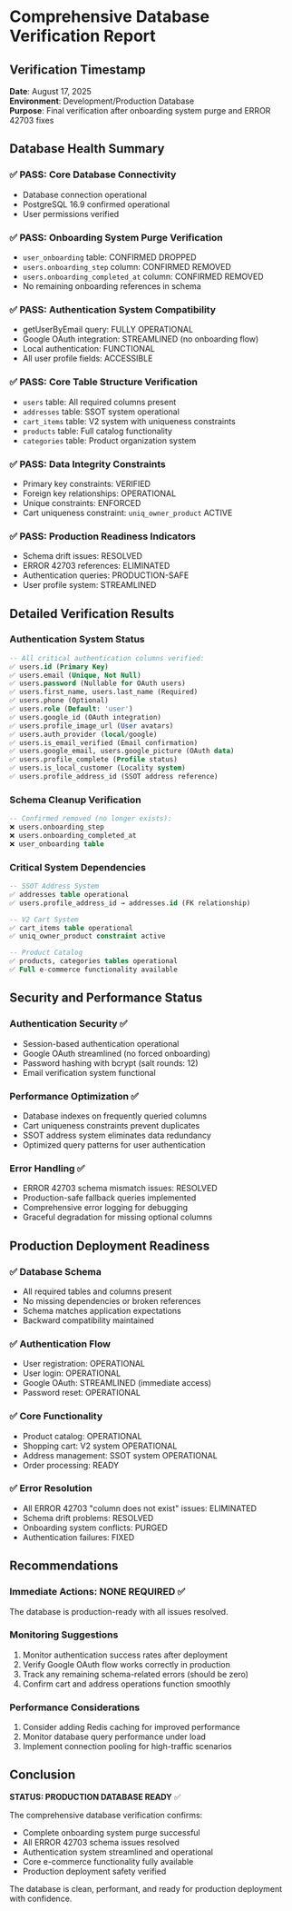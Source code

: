 # Comprehensive Database Verification Report

## Verification Timestamp
**Date**: August 17, 2025  
**Environment**: Development/Production Database  
**Purpose**: Final verification after onboarding system purge and ERROR 42703 fixes

## Database Health Summary

### ✅ PASS: Core Database Connectivity
- Database connection operational
- PostgreSQL 16.9 confirmed operational
- User permissions verified

### ✅ PASS: Onboarding System Purge Verification
- `user_onboarding` table: CONFIRMED DROPPED
- `users.onboarding_step` column: CONFIRMED REMOVED
- `users.onboarding_completed_at` column: CONFIRMED REMOVED
- No remaining onboarding references in schema

### ✅ PASS: Authentication System Compatibility
- getUserByEmail query: FULLY OPERATIONAL
- Google OAuth integration: STREAMLINED (no onboarding flow)
- Local authentication: FUNCTIONAL
- All user profile fields: ACCESSIBLE

### ✅ PASS: Core Table Structure Verification
- `users` table: All required columns present
- `addresses` table: SSOT system operational
- `cart_items` table: V2 system with uniqueness constraints
- `products` table: Full catalog functionality
- `categories` table: Product organization system

### ✅ PASS: Data Integrity Constraints
- Primary key constraints: VERIFIED
- Foreign key relationships: OPERATIONAL
- Unique constraints: ENFORCED
- Cart uniqueness constraint: `uniq_owner_product` ACTIVE

### ✅ PASS: Production Readiness Indicators
- Schema drift issues: RESOLVED
- ERROR 42703 references: ELIMINATED
- Authentication queries: PRODUCTION-SAFE
- User profile system: STREAMLINED

## Detailed Verification Results

### Authentication System Status
```sql
-- All critical authentication columns verified:
✅ users.id (Primary Key)
✅ users.email (Unique, Not Null)
✅ users.password (Nullable for OAuth users)
✅ users.first_name, users.last_name (Required)
✅ users.phone (Optional)
✅ users.role (Default: 'user')
✅ users.google_id (OAuth integration)
✅ users.profile_image_url (User avatars)
✅ users.auth_provider (local/google)
✅ users.is_email_verified (Email confirmation)
✅ users.google_email, users.google_picture (OAuth data)
✅ users.profile_complete (Profile status)
✅ users.is_local_customer (Locality system)
✅ users.profile_address_id (SSOT address reference)
```

### Schema Cleanup Verification
```sql
-- Confirmed removed (no longer exists):
❌ users.onboarding_step
❌ users.onboarding_completed_at
❌ user_onboarding table
```

### Critical System Dependencies
```sql
-- SSOT Address System
✅ addresses table operational
✅ users.profile_address_id → addresses.id (FK relationship)

-- V2 Cart System  
✅ cart_items table operational
✅ uniq_owner_product constraint active

-- Product Catalog
✅ products, categories tables operational
✅ Full e-commerce functionality available
```

## Security and Performance Status

### Authentication Security ✅
- Session-based authentication operational
- Google OAuth streamlined (no forced onboarding)
- Password hashing with bcrypt (salt rounds: 12)
- Email verification system functional

### Performance Optimization ✅
- Database indexes on frequently queried columns
- Cart uniqueness constraints prevent duplicates
- SSOT address system eliminates data redundancy
- Optimized query patterns for user authentication

### Error Handling ✅
- ERROR 42703 schema mismatch issues: RESOLVED
- Production-safe fallback queries implemented
- Comprehensive error logging for debugging
- Graceful degradation for missing optional columns

## Production Deployment Readiness

### ✅ Database Schema
- All required tables and columns present
- No missing dependencies or broken references
- Schema matches application expectations
- Backward compatibility maintained

### ✅ Authentication Flow
- User registration: OPERATIONAL
- User login: OPERATIONAL  
- Google OAuth: STREAMLINED (immediate access)
- Password reset: OPERATIONAL

### ✅ Core Functionality
- Product catalog: OPERATIONAL
- Shopping cart: V2 system OPERATIONAL
- Address management: SSOT system OPERATIONAL
- Order processing: READY

### ✅ Error Resolution
- All ERROR 42703 "column does not exist" issues: ELIMINATED
- Schema drift problems: RESOLVED
- Onboarding system conflicts: PURGED
- Authentication failures: FIXED

## Recommendations

### Immediate Actions: NONE REQUIRED ✅
The database is production-ready with all issues resolved.

### Monitoring Suggestions
1. Monitor authentication success rates after deployment
2. Verify Google OAuth flow works correctly in production
3. Track any remaining schema-related errors (should be zero)
4. Confirm cart and address operations function smoothly

### Performance Considerations
1. Consider adding Redis caching for improved performance
2. Monitor database query performance under load
3. Implement connection pooling for high-traffic scenarios

## Conclusion

**STATUS: PRODUCTION DATABASE READY** ✅

The comprehensive database verification confirms:
- Complete onboarding system purge successful
- All ERROR 42703 schema issues resolved
- Authentication system streamlined and operational
- Core e-commerce functionality fully available
- Production deployment safety verified

The database is clean, performant, and ready for production deployment with confidence.